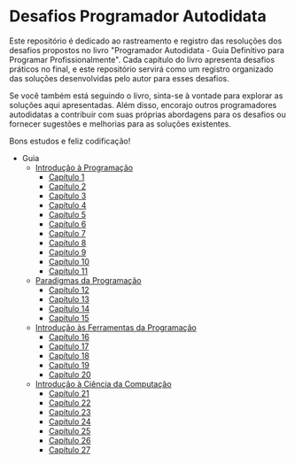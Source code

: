 # Desafios Programador Autodidata
Este repositório é dedicado ao rastreamento e registro das resoluções dos desafios propostos no livro "Programador Autodidata - Guia Definitivo para Programar Profissionalmente". Cada capítulo do livro apresenta desafios práticos no final, e este repositório servirá como um registro organizado das soluções desenvolvidas pelo autor para esses desafios.

Se você também está seguindo o livro, sinta-se à vontade para explorar as soluções aqui apresentadas. Além disso, encorajo outros programadores autodidatas a contribuir com suas próprias abordagens para os desafios ou fornecer sugestões e melhorias para as soluções existentes.

Bons estudos e feliz codificação!

- Guia
  - [Introdução à Programação](I-introdução-à-programação)
    - [Capítulo 1](I-introdução-à-programação/capitulo-1/README.md)
    - [Capítulo 2](I-introdução-à-programação/capitulo-2/README.md)
    - [Capítulo 3](I-introdução-à-programação/capitulo-3/README.md)
    - [Capítulo 4](I-introdução-à-programação/capitulo-4)
    - [Capítulo 5](I-introdução-à-programação/capitulo-5)
    - [Capítulo 6](I-introdução-à-programação/capitulo-6)
    - [Capítulo 7](I-introdução-à-programação/capitulo-7)
    - [Capítulo 8](I-introdução-à-programação/capitulo-8)
    - [Capítulo 9](I-introdução-à-programação/capitulo-9)
    - [Capítulo 10](I-introdução-à-programação/capitulo-10)
    - [Capítulo 11](I-introdução-à-programação/capitulo-11)
  - [Paradigmas da Programação](II-paradigmas-da-programação)
    - [Capítulo 12](II-paradigmas-da-programação/capitulo-12)
    - [Capítulo 13](II-paradigmas-da-programação/capitulo-13)
    - [Capítulo 14](II-paradigmas-da-programação/capitulo-14)
    - [Capítulo 15](II-paradigmas-da-programação/capitulo-15)
  - [Introdução às Ferramentas da Programação](III-introdução-às-ferramentas-da-programação)
    - [Capítulo 16](III-introdução-às-ferramentas-da-programação/capitulo-16)
    - [Capítulo 17](III-introdução-às-ferramentas-da-programação/capitulo-17)
    - [Capítulo 18](III-introdução-às-ferramentas-da-programação/capitulo-18)
    - [Capítulo 19](III-introdução-às-ferramentas-da-programação/capitulo-19)
    - [Capítulo 20](III-introdução-às-ferramentas-da-programação/capitulo-20)
  - [Introdução à Ciência da Computação](IV-introdução-à-ciência-da-computação)
    - [Capítulo 21](IV-introdução-à-ciência-da-computação/capitulo-21)
    - [Capítulo 22](IV-introdução-à-ciência-da-computação/capitulo-22)
    - [Capítulo 23](IV-introdução-à-ciência-da-computação/capitulo-23)
    - [Capítulo 24](IV-introdução-à-ciência-da-computação/capitulo-24)
    - [Capítulo 25](IV-introdução-à-ciência-da-computação/capitulo-25)
    - [Capítulo 26](IV-introdução-à-ciência-da-computação/capitulo-26)
    - [Capítulo 27](IV-introdução-à-ciência-da-computação/capitulo-27)
